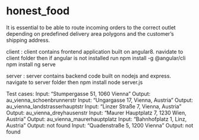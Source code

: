 # honest_food
It is essential to be able to route incoming orders to the correct outlet depending on predefined delivery area polygons and the customer’s shipping address.

client : client contains frontend application built on angular8.
navidate to client folder then 
if angular is not installed run npm install -g @angular/cli
npm install
ng serve

server : server contains backend code built on nodejs and express.
navigate to server folder then 
npm install
node server.js


Test cases:
Input: “Stumpergasse 51, 1060 Vienna” 		Output: au_vienna_schoenbrunnerstr
Input: “Ungargasse 17, Vienna, Austria” 		Output: au_vienna_landstrasserhauptstr
Input: “Linzer Straße 7, Vienna, Austria” 		Output: au_vienna_dreyhausenstr
Input: “Maurer Hauptplatz 7, 1230 Wien, Austria” 	Output: au_vienna_maurerhauptplatz
Input: “Bahnhofplatz 1, Linz, Austria”			Output: not found
Input: “Quadenstraße 5, 1200 Vienna”		Output: not found

